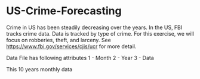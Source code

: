 # US-Crime-Forecasting
Crime in US has been steadily decreasing over the years. In the US, FBI tracks crime data. Data is tracked by type of crime. For this exercise, we will focus on robberies, theft, and larceny. See https://www.fbi.gov/services/cjis/ucr for more detail.

Data File has following attributes
1 - Month
2 - Year
3 - Data

This 10 years monthly data 
